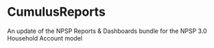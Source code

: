CumulusReports
==============

An update of the NPSP Reports &amp; Dashboards bundle for the NPSP 3.0 Household Account model
